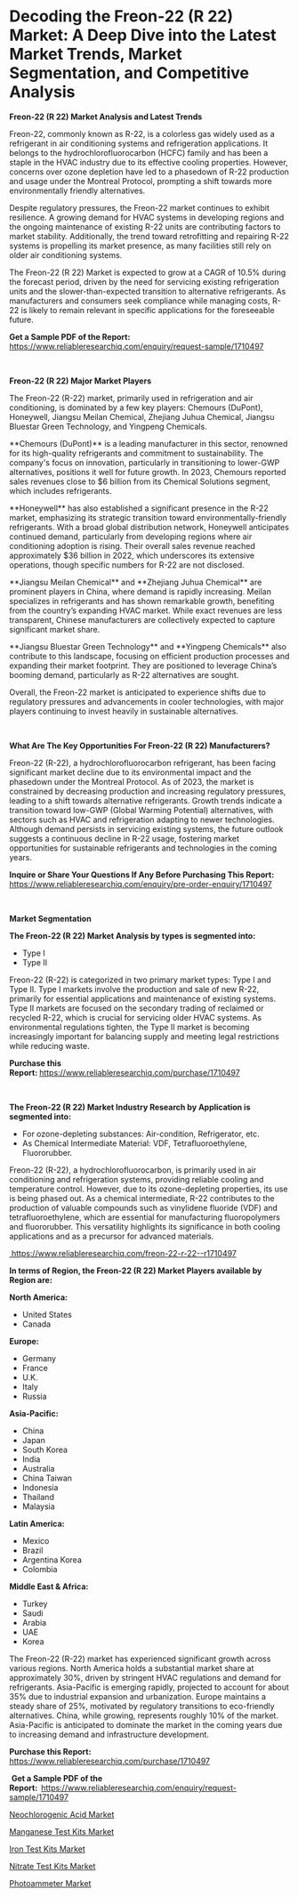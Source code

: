 <p><h1>Decoding the Freon-22 (R 22) Market: A Deep Dive into the Latest Market Trends, Market Segmentation, and Competitive Analysis</h1></p><p><strong>Freon-22 (R 22) Market Analysis and Latest Trends</strong></p>
<p><p>Freon-22, commonly known as R-22, is a colorless gas widely used as a refrigerant in air conditioning systems and refrigeration applications. It belongs to the hydrochlorofluorocarbon (HCFC) family and has been a staple in the HVAC industry due to its effective cooling properties. However, concerns over ozone depletion have led to a phasedown of R-22 production and usage under the Montreal Protocol, prompting a shift towards more environmentally friendly alternatives.</p><p>Despite regulatory pressures, the Freon-22 market continues to exhibit resilience. A growing demand for HVAC systems in developing regions and the ongoing maintenance of existing R-22 units are contributing factors to market stability. Additionally, the trend toward retrofitting and repairing R-22 systems is propelling its market presence, as many facilities still rely on older air conditioning systems.</p><p>The Freon-22 (R 22) Market is expected to grow at a CAGR of 10.5% during the forecast period, driven by the need for servicing existing refrigeration units and the slower-than-expected transition to alternative refrigerants. As manufacturers and consumers seek compliance while managing costs, R-22 is likely to remain relevant in specific applications for the foreseeable future.</p></p>
<p><strong>Get a Sample PDF of the Report:&nbsp;</strong> <a href="https://www.reliableresearchiq.com/enquiry/request-sample/1710497?utm_campaign=1906&utm_medium=2&utm_source=Github&utm_content=ia&utm_term=27032025&utm_id=freon-22-r-22">https://www.reliableresearchiq.com/enquiry/request-sample/1710497</a></p>
<p>&nbsp;</p>
<p><strong>Freon-22 (R 22) Major Market Players</strong></p>
<p><p>The Freon-22 (R-22) market, primarily used in refrigeration and air conditioning, is dominated by a few key players: Chemours (DuPont), Honeywell, Jiangsu Meilan Chemical, Zhejiang Juhua Chemical, Jiangsu Bluestar Green Technology, and Yingpeng Chemicals. </p><p>**Chemours (DuPont)** is a leading manufacturer in this sector, renowned for its high-quality refrigerants and commitment to sustainability. The company's focus on innovation, particularly in transitioning to lower-GWP alternatives, positions it well for future growth. In 2023, Chemours reported sales revenues close to $6 billion from its Chemical Solutions segment, which includes refrigerants.</p><p>**Honeywell** has also established a significant presence in the R-22 market, emphasizing its strategic transition toward environmentally-friendly refrigerants. With a broad global distribution network, Honeywell anticipates continued demand, particularly from developing regions where air conditioning adoption is rising. Their overall sales revenue reached approximately $36 billion in 2022, which underscores its extensive operations, though specific numbers for R-22 are not disclosed.</p><p>**Jiangsu Meilan Chemical** and **Zhejiang Juhua Chemical** are prominent players in China, where demand is rapidly increasing. Meilan specializes in refrigerants and has shown remarkable growth, benefiting from the country’s expanding HVAC market. While exact revenues are less transparent, Chinese manufacturers are collectively expected to capture significant market share. </p><p>**Jiangsu Bluestar Green Technology** and **Yingpeng Chemicals** also contribute to this landscape, focusing on efficient production processes and expanding their market footprint. They are positioned to leverage China’s booming demand, particularly as R-22 alternatives are sought.</p><p>Overall, the Freon-22 market is anticipated to experience shifts due to regulatory pressures and advancements in cooler technologies, with major players continuing to invest heavily in sustainable alternatives.</p></p>
<p>&nbsp;</p>
<p><strong>What Are The Key Opportunities For Freon-22 (R 22) Manufacturers?</strong></p>
<p><p>Freon-22 (R-22), a hydrochlorofluorocarbon refrigerant, has been facing significant market decline due to its environmental impact and the phasedown under the Montreal Protocol. As of 2023, the market is constrained by decreasing production and increasing regulatory pressures, leading to a shift towards alternative refrigerants. Growth trends indicate a transition toward low-GWP (Global Warming Potential) alternatives, with sectors such as HVAC and refrigeration adapting to newer technologies. Although demand persists in servicing existing systems, the future outlook suggests a continuous decline in R-22 usage, fostering market opportunities for sustainable refrigerants and technologies in the coming years.</p></p>
<p><strong>Inquire or Share Your Questions If Any Before Purchasing This Report:</strong> <a href="https://www.reliableresearchiq.com/enquiry/pre-order-enquiry/1710497?utm_campaign=1906&utm_medium=2&utm_source=Github&utm_content=ia&utm_term=27032025&utm_id=freon-22-r-22">https://www.reliableresearchiq.com/enquiry/pre-order-enquiry/1710497</a></p>
<p>&nbsp;</p>
<p><strong>Market Segmentation</strong></p>
<p><strong>The Freon-22 (R 22) Market Analysis by types is segmented into:</strong></p>
<p><ul><li>Type I</li><li>Type II</li></ul></p>
<p><p>Freon-22 (R-22) is categorized in two primary market types: Type I and Type II. Type I markets involve the production and sale of new R-22, primarily for essential applications and maintenance of existing systems. Type II markets are focused on the secondary trading of reclaimed or recycled R-22, which is crucial for servicing older HVAC systems. As environmental regulations tighten, the Type II market is becoming increasingly important for balancing supply and meeting legal restrictions while reducing waste.</p></p>
<p><strong>Purchase this Report:&nbsp;</strong><a href="https://www.reliableresearchiq.com/purchase/1710497?utm_campaign=1906&utm_medium=2&utm_source=Github&utm_content=ia&utm_term=27032025&utm_id=freon-22-r-22">https://www.reliableresearchiq.com/purchase/1710497</a></p>
<p>&nbsp;</p>
<p><strong>The Freon-22 (R 22) Market Industry Research by Application is segmented into:</strong></p>
<p><ul><li>For ozone-depleting substances: Air-condition, Refrigerator, etc.</li><li>As Chemical Intermediate Material: VDF, Tetrafluoroethylene, Fluororubber.</li></ul></p>
<p><p>Freon-22 (R-22), a hydrochlorofluorocarbon, is primarily used in air conditioning and refrigeration systems, providing reliable cooling and temperature control. However, due to its ozone-depleting properties, its use is being phased out. As a chemical intermediate, R-22 contributes to the production of valuable compounds such as vinylidene fluoride (VDF) and tetrafluoroethylene, which are essential for manufacturing fluoropolymers and fluororubber. This versatility highlights its significance in both cooling applications and as a precursor for advanced materials.</p></p>
<p><a href="https://www.reliableresearchiq.com/freon-22-r-22--r1710497?utm_campaign=1906&utm_medium=2&utm_source=Github&utm_content=ia&utm_term=27032025&utm_id=freon-22-r-22">&nbsp;https://www.reliableresearchiq.com/freon-22-r-22--r1710497</a></p>
<p><strong>In terms of Region, the Freon-22 (R 22) Market Players available by Region are:</strong></p>
<p>
    <p> <strong> North America: </strong>
        <ul>
            <li>United States</li>
            <li>Canada</li>
        </ul>
        </p> 
    <p> <strong> Europe: </strong>
        <ul>
            <li>Germany</li>
            <li>France</li>
            <li>U.K.</li>
            <li>Italy</li>
            <li>Russia</li>
        </ul>
        </p> 
    <p> <strong> Asia-Pacific: </strong>
        <ul>
            <li>China</li>
            <li>Japan</li>
            <li>South Korea</li>
            <li>India</li>
            <li>Australia</li>
            <li>China Taiwan</li>
            <li>Indonesia</li>
            <li>Thailand</li>
            <li>Malaysia</li>
        </ul>
        </p> 
    <p> <strong> Latin America: </strong>
        <ul>
            <li>Mexico</li>
            <li>Brazil</li>
            <li>Argentina Korea</li>
            <li>Colombia</li>
        </ul>
        </p> 
    <p> <strong> Middle East & Africa: </strong>
        <ul>
            <li>Turkey</li>
            <li>Saudi</li>
            <li>Arabia</li>
            <li>UAE</li>
            <li>Korea</li>
        </ul>
    </p>
    </p>
<p><p>The Freon-22 (R-22) market has experienced significant growth across various regions. North America holds a substantial market share at approximately 30%, driven by stringent HVAC regulations and demand for refrigerants. Asia-Pacific is emerging rapidly, projected to account for about 35% due to industrial expansion and urbanization. Europe maintains a steady share of 25%, motivated by regulatory transitions to eco-friendly alternatives. China, while growing, represents roughly 10% of the market. Asia-Pacific is anticipated to dominate the market in the coming years due to increasing demand and infrastructure development.</p></p>
<p><strong>Purchase this Report: </strong><a href="https://www.reliableresearchiq.com/purchase/1710497?utm_campaign=1906&utm_medium=2&utm_source=Github&utm_content=ia&utm_term=27032025&utm_id=freon-22-r-22">https://www.reliableresearchiq.com/purchase/1710497</a></p>
<p>&nbsp;<strong>Get a Sample PDF of the Report:&nbsp;&nbsp;</strong><a href="https://www.reliableresearchiq.com/enquiry/request-sample/1710497?utm_campaign=1906&utm_medium=2&utm_source=Github&utm_content=ia&utm_term=27032025&utm_id=freon-22-r-22">https://www.reliableresearchiq.com/enquiry/request-sample/1710497</a></p>
<p><strong></strong></p>
<p><p><a href="https://github.com/krookplier6h/Market-Research-Report-List-1/blob/main/neochlorogenic-acid-market.md?utm_campaign=1906&utm_medium=2&utm_source=Github&utm_content=ia&utm_term=27032025&utm_id=freon-22-r-22">Neochlorogenic Acid Market</a></p><p><a href="https://github.com/neilycalanww/Market-Research-Report-List-1/blob/main/manganese-test-kits-market.md?utm_campaign=1906&utm_medium=2&utm_source=Github&utm_content=ia&utm_term=27032025&utm_id=freon-22-r-22">Manganese Test Kits Market</a></p><p><a href="https://github.com/gackesaizaze/Market-Research-Report-List-1/blob/main/iron-test-kits-market.md?utm_campaign=1906&utm_medium=2&utm_source=Github&utm_content=ia&utm_term=27032025&utm_id=freon-22-r-22">Iron Test Kits Market</a></p><p><a href="https://github.com/anejaryaan8m/Market-Research-Report-List-1/blob/main/nitrate-test-kits-market.md?utm_campaign=1906&utm_medium=2&utm_source=Github&utm_content=ia&utm_term=27032025&utm_id=freon-22-r-22">Nitrate Test Kits Market</a></p><p><a href="https://github.com/keolalelekr8/Market-Research-Report-List-1/blob/main/photoammeter-market.md?utm_campaign=1906&utm_medium=2&utm_source=Github&utm_content=ia&utm_term=27032025&utm_id=freon-22-r-22">Photoammeter Market</a></p></p>